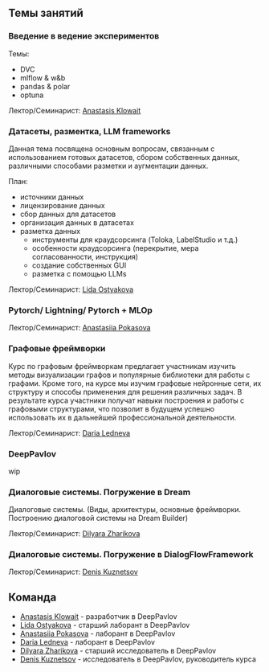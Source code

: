 ## Темы занятий
### Введение в ведение экспериментов
Темы:
- DVC
- mlflow  & w&b
- pandas & polar
- optuna

Лектор/Семинарист: [Anastasis Klowait](https://t.me/nstsj)

### Датасеты, разментка, LLM frameworks 
Данная тема посвящена основным вопросам, связанным с использованием готовых датасетов, сбором собственных данных, различными способами разметки и аугментации данных.

План:
- источники данных
- лицензирование данных
- сбор данных для датасетов
- организация данных в датасетах
- разметка данных
  - инструменты для краудсорсинга (Toloka, LabelStudio и т.д.)
  - особенности краудсорсинга (перекрытие, мера согласованности,  инструкция)
  - создание собственных GUI
  - разметка с помощью LLMs


Лектор/Семинарист: [Lida Ostyakova](https://t.me/lostaaa15)

### Pytorch/ Lightning/ Pytorch + MLOp


Лектор/Семинарист: [Anastasiia Pokasova](https://t.me/neoisalie)

### Графовые фреймворки

Курс по графовым фреймворкам предлагает участникам изучить методы визуализации графов и популярные библиотеки для работы с графами. Кроме того, на курсе мы изучим графовые нейронные сети, их структуру и способы применения для решения различных задач. В результате курса участники получат навыки построения и работы с графовыми структурами, что позволит в будущем успешно использовать их в дальнейшей профессиональной деятельности.

Лектор/Семинарист: [Daria Ledneva](https://t.me/LadaNik13)
### DeepPavlov
wip

### Диалоговые системы. Погружение в Dream
Диалоговые системы. (Виды, архитектуры, основные фреймворки. Построению диалоговой системы на Dream Builder)

Лектор/Семинарист: [Dilyara Zharikova](https://t.me/dilyararimovna)
### Диалоговые системы. Погружение в DialogFlowFramework

Лектор/Семинарист: [Denis Kuznetsov](https://t.me/kudep)


## Команда

- [Anastasis Klowait](https://t.me/nstsj) - разработчик в DeepPavlov
- [Lida Ostyakova](https://t.me/lostaaa15) - старший лаборант в DeepPavlov
- [Anastasiia Pokasova](https://t.me/neoisalie) - лаборант в DeepPavlov
- [Daria Ledneva](https://t.me/LadaNik13) - лаборант в DeepPavlov
- [Dilyara Zharikova](https://t.me/dilyararimovna) - старший исследователь в DeepPavlov
- [Denis Kuznetsov](https://t.me/kudep) - исследователь в DeepPavlov, руководитель курса
